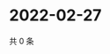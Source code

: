 # 2022-02-27

共 0 条

<!-- BEGIN WEIBO -->
<!-- 最后更新时间 Sun Feb 27 2022 14:14:13 GMT+0800 (China Standard Time) -->

<!-- END WEIBO -->
